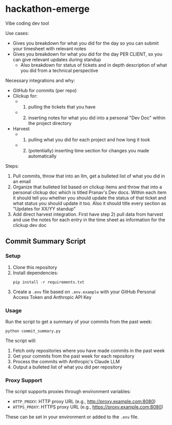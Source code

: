 # hackathon-emerge

Vibe coding dev tool

Use cases:

- Gives you breakdown for what you did for the day so you can submit your timesheet with relevant notes
- Gives you breakdown for what you did for the day PER CLIENT, so you can give relevant updates during standup
  - Also breakdown for status of tickets and in depth description of what you did from a technical perspective

Necessary integrations and why:

- GitHub for commits (per repo)
- Clickup for:
  - 1. pulling the tickets that you have
  - 2. inserting notes for what you did into a personal "Dev Doc" within the project directory
- Harvest
  - 1. pulling what you did for each project and how long it took
  - 2. (potentially) inserting time section for changes you made automatically

Steps:

1. Pull commits, throw that into an llm, get a bulleted list of what you did in an email
2. Organize that bulleted list based on clickup items and throw that into a personal clickup doc which is titled Pranav's Dev docs. Within each item it should tell you whether you should update the status of that ticket and what status you should update it too. Also it should title every section as "Updates for XX/YY standup"
3. Add direct harvest integration. First have step 2) pull data from harvest and use the notes for each entry in the time sheet as information for the clickup dev doc

## Commit Summary Script

### Setup

1. Clone this repository
2. Install dependencies:
   ```
   pip install -r requirements.txt
   ```
3. Create a `.env` file based on `.env.example` with your GitHub Personal Access Token and Anthropic API Key

### Usage

Run the script to get a summary of your commits from the past week:

```
python commit_summary.py
```

The script will:
1. Fetch only repositories where you have made commits in the past week
2. Get your commits from the past week for each repository
3. Process the commits with Anthropic's Claude LLM
4. Output a bulleted list of what you did per repository

### Proxy Support

The script supports proxies through environment variables:

- `HTTP_PROXY`: HTTP proxy URL (e.g., http://proxy.example.com:8080)
- `HTTPS_PROXY`: HTTPS proxy URL (e.g., https://proxy.example.com:8080)

These can be set in your environment or added to the `.env` file.

